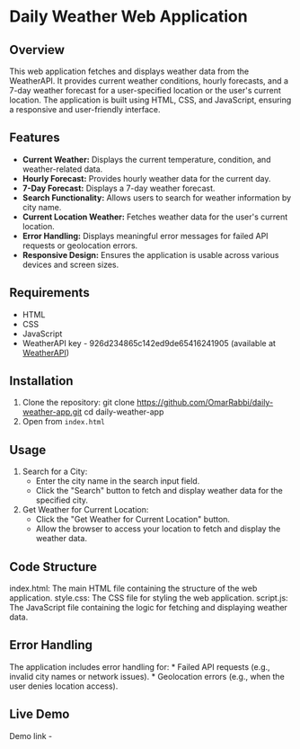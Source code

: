 # Daily Weather Web Application

## Overview
This web application fetches and displays weather data from the WeatherAPI. It provides current weather conditions, hourly forecasts, and a 7-day weather forecast for a user-specified location or the user's current location. The application is built using HTML, CSS, and JavaScript, ensuring a responsive and user-friendly interface.

## Features
- **Current Weather:** Displays the current temperature, condition, and weather-related data.
- **Hourly Forecast:** Provides hourly weather data for the current day.
- **7-Day Forecast:** Displays a 7-day weather forecast.
- **Search Functionality:** Allows users to search for weather information by city name.
- **Current Location Weather:** Fetches weather data for the user's current location.
- **Error Handling:** Displays meaningful error messages for failed API requests or geolocation errors.
- **Responsive Design:** Ensures the application is usable across various devices and screen sizes.

## Requirements
- HTML
- CSS
- JavaScript
- WeatherAPI key - 926d234865c142ed9de65416241905 (available at [WeatherAPI](https://www.weatherapi.com/))

## Installation
1. Clone the repository:
   git clone https://github.com/OmarRabbi/daily-weather-app.git
   cd daily-weather-app
2. Open from `index.html`

## Usage
1. Search for a City:
    * Enter the city name in the search input field.
    * Click the "Search" button to fetch and display weather data  for the specified city.
2. Get Weather for Current Location:
    * Click the "Get Weather for Current Location" button.
    * Allow the browser to access your location to fetch and display the weather data.

## Code Structure
index.html: The main HTML file containing the structure of the web application.
style.css: The CSS file for styling the web application.
script.js: The JavaScript file containing the logic for fetching and displaying weather data.

## Error Handling
The application includes error handling for:
    * Failed API requests (e.g., invalid city names or network issues).
    * Geolocation errors (e.g., when the user denies location access).

## Live Demo
Demo link - 